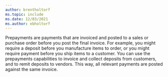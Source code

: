 ```yaml
---
author: brentholtorf
ms.topic: include
ms.date: 12/03/2021
ms.author: ebholtorf
---
```

Prepayments are payments that are invoiced and posted to a sales or purchase order before you post the final invoice. For example, you might require a deposit before you manufacture items to order, or you might require payment before you ship items to a customer. You can use the prepayments capabilities to invoice and collect deposits from customers, and to remit deposits to vendors. This way, all relevant payments are posted against the same invoice.  
